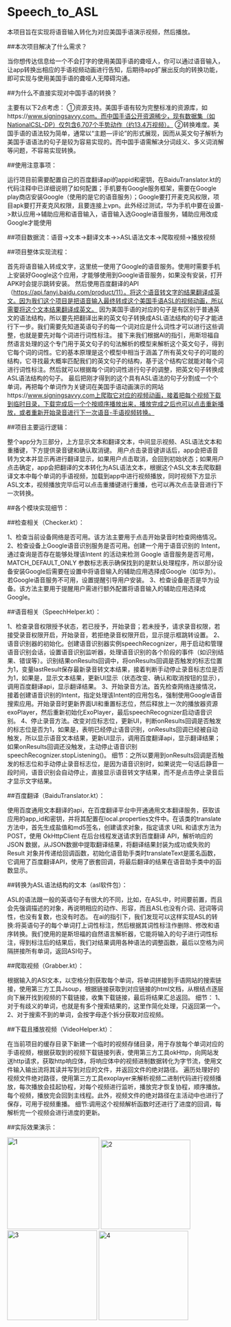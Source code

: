 # Speech_to_ASL
本项目旨在实现将语音输入转化为对应美国手语演示视频，然后播放。

##本次项目解决了什么需求？

当你想传达信息给一个不会打字的使用美国手语的聋哑人，你可以通过语音输入，让app转换出相应的手语视频动画进行告知，后期待app扩展出反向的转换功能，即可实现与使用美国手语的聋哑人无障碍沟通。


##为什么不直接实现对中国手语的转换？

主要有以下2点考虑：
①资源支持。美国手语有较为完整标准的资源库，如https://www.signingsavvy.com。而中国手语公开资源稀少，现有数据集（如NationalCSL-DP）仅包含6,707个手势动作（约13.4万视频）。
②转换难度。美国手语的语法较为简单，通常以“主题—评论”的形式展现，因而从英文句子解析为美国手语语法的句子是较为容易实现的。而中国手语需解决分词歧义、多义词消解等问题，不容易实现转换。


##使用注意事项：

运行项目前需要配置自己的百度翻译api的appid和密钥，在BaiduTranslator.kt的代码注释中已详细说明了如何配置；手机要有Google服务框架，需要在Google play商店安装Google（使用的是它的语音服务）；Google要打开麦克风权限，项目apk要打开麦克风权限，且要连接上vpn。此外经过测试，华为手机中要在设置->默认应用->辅助应用和语音输入，语音输入选Google语音服务，辅助应用改成Google才能使用


##项目数据流：语音→文本→翻译文本→>ASL语法文本→爬取视频->播放视频


##项目整体实现流程：

首先将语音输入转成文字，这里统一使用了Google的语音服务。使用时需要手机上安装好Google这个应用，才能够使用到Google语音服务，如果没有安装，打开APK时会提示跳转安装。
然后使用百度翻译的API（https://api.fanyi.baidu.com/product/11）。将这个语音转文字的结果翻译成英文。因为我们这个项目是把语音输入最终转成这个美国手语ASL的视频动画，所以需要将这个文本结果翻译成英文。
因为美国手语的对应的句子是有区别于普通英文的语法结构，所以要先把翻译出来的英文句子转换成ASL语法结构的句子才能进行下一步。我们需要先知道英语句子的每一个词对应是什么词性才可以进行这些调整，也就是要先对每个词进行词性标注。
接下来我们根据AI的指引，用斯坦福自然语言处理的这个专门用于英文句子的句法解析的模型来解析这个英文句子，得到它每个词的词性。它的基本原理是这个模型中相当于涵盖了所有英文句子的可能的结构，它寻找最大概率匹配我们的英文句子的结构，基于这个结构它就能对每个词进行词性标注。然后就可以根据每个词的词性进行句子的调整，把英文句子转换成ASL语法结构的句子。
最后把刚才得到的这个具有ASL语法的句子分割成一个个单词，再把每个单词作为关键词在美国手语动画演示的网站https://www.signingsavvy.com上爬取它对应的视频动画，接着把每个视频下载到临时目录，下载完成后一个个按顺序播放出来，播放完成之后也可以点击重新播放，或者重新开始录音进行下一次语音-手语视频转换。


##项目主要运行逻辑：

整个app分为三部分，上方显示文本和翻译文本，中间显示视频、ASL语法文本和重播键，下方提供录音键和确认取消键。
用户点击录音键讲话后，app会把语音转为文本并显示再进行翻译显示，如果用户点击取消，会回到初始状态；如果用户点击确定，app会把翻译的文本转化为ASL语法文本，根据这个ASL文本去爬取翻译文本中每个单词的手语视频，加载到app中进行视频播放，同时视频下方显示ASL文本，视频播放完毕后可以点击重播键进行重播，也可以再次点击录音进行下一次转换。



##各个模块实现细节：

##检查相关（Checker.kt）：

1、检查当前设备网络是否可用。该方法主要用于点击开始录音时检查网络情况。
2、检查设备上Google语音识别服务是否可用。创建一个用于语音识别的 Intent，通过查询是否存在能够处理该Intent 的活动来检测 Google 语音服务是否可用，MATCH_DEFAULT_ONLY 参数标志表示确保找到的是默认处理程序，所以部分设备安装Google后需要在设置中将语音输入的辅助应用选择成Google（如华为）。若Google语音服务不可用，设置提醒引导用户安装。
3、检查设备是否是华为设备。该方法主要用于提醒用户需进行额外配置将语音输入的辅助应用选择成Google。



##语音相关（SpeechHelper.kt）：

1、检查录音权限授予状态，若已授予，开始录音；若未授予，请求录音权限，若接受录音权限开启，开始录音，若拒绝录音权限开启，显示提示框跳转设置。
2、语音识别器的初始化。创建语音识别器实例speechRecognizer，用于启动和管理语音识别会话，设置语音识别监听器，处理语音识别的各个阶段的事件（如识别结果、错误等）。识别结果onResults回调中，将onResults回调是否触发的标志位置为1，变量lastResult保存最新录音转文本结果，接着判断手动停止录音标志位是否为1，如果是，显示文本结果，更新UI显示（状态改变、确认和取消按钮的显示），调用百度翻译api，显示翻译结果。
3、开始录音方法。首先检查网络连接情况，接着创建语音识别的Intent，指定处理该Intent的应用包名，强制使用Google语音搜索应用。开始录音时更新界面UI和重置标志位，然后释放上一次的播放器资源exoPlayer，然后重新初始化ExoPlayer，最后speechRecognizer启动语音识别。
4、停止录音方法。改变对应标志位，更新UI，判断onResults回调是否触发的标志位是否为1，如果是，表明已经停止语音识别，onResults回调已经被自动触发，所以显示语音文本结果，更新UI显示，调用百度翻译api，显示翻译结果；如果onResults回调还没触发，主动停止语音识别speechRecognizer.stopListening()。
细节：之所以要用到onResults回调是否触发的标志位和手动停止录音标志位，是因为语音识别时，如果说完一句话后静音一段时间，语音识别会自动停止，直接显示语音转文字结果，而不是点击停止录音后才显示文字结果。



##百度翻译（BaiduTranslator.kt）：

使用百度通用文本翻译的api，在百度翻译平台中开通通用文本翻译服务，获取该应用的app_id和密钥，并将其配置在local.properties文件中。在该类的translate方法中，首先生成盐值和md5签名，创建请求对象，指定请求 URL 和请求方法为 POST，使用 OkHttpClient 在后台线程发送请求到百度翻译 API，解析响应的 JSON 数据，从JSON数据中提取翻译结果，将翻译结果封装为成功或失败的 Result 对象并传递给回调函数，初始化语音助手类时translateText是匿名函数，它调用了百度翻译API，使用了嵌套回调，将最后翻译的结果在语音助手类中的函数显示。


##转换为ASL语法结构的文本（asl软件包）：

ASL的语法跟一般的英语句子有很大的不同，比如，在ASL中，时间要前置，而且会先强调描述的对象，再说明相应的动作、形容，而且ASL也没有介词、冠词等词性，也没有复数，也没有时态。
在ai的指引下，我们发现可以这样实现ASL的转换:将英语句子的每个单词打上词性标注，然后根据其词性标注作删除、修改和语序转换。我们使用的是斯坦福的自然语言解析器，它能将输入的句子进行词性标注，得到标注后的结果后，我们对结果调用各种语法的调整函数，最后以空格为间隔拼接所有单词，返回ASI句子。



##爬取视频（Grabber.kt）：

根据输入的ASI文本，以空格分割获取每个单词，将单词拼接到手语网站的搜索链接，使用第三方工具Jsoup，根据链接获取到对应链接的html文档，从根结点逐层向下展开找到视频的下载链接，收集下载链接，最后将结果汇总返回。
细节：
1、对于有歧义的单词，也就是有多个搜索结果的，这里作简化处理，只返回第一个。
2、对于搜索不到的单词，会按字母逐个拆分获取对应视频。


##下载且播放视频（VideoHelper.kt）：

在当前项目的缓存目录下新建一个临时的视频存储目录，用于存放每个单词对应的手语视频，根据获取到的视频下载链接列表，使用第三方工具okHttp，向网站发送http请求，获取http响应体，将响应体中的视频进制数据转化为字节流，使用文件输入输出流将其读并写到对应的文件，并返回文件的绝对路径。
遍历处理好的视频文件绝对路径，使用第三方工具exoplayer来解析视频二进制代码进行视频播放，每次播放会挂起协程，对每个视频进行监听，播放完才恢复协程，顺序播放。
每个视频，播放完会回到主线程。此外，视频文件的绝对路径在主活动中也进行了保存，可用于视频重播。
细节:调用这个视频解析函数时还进行了进度的回调，每解析完一个视频会进行进度的更新。

##实际效果演示：

<img width="214" alt="1" src="https://github.com/user-attachments/assets/c1660745-f51f-4da7-a73a-5f28d8e882ea" />

<img width="208" alt="2" src="https://github.com/user-attachments/assets/7631c4f5-6396-43f4-9736-b05028e95b50" />

<img width="209" alt="3" src="https://github.com/user-attachments/assets/a08e1db0-1700-40bc-acb0-6fab26884ced" />

<img width="208" alt="4" src="https://github.com/user-attachments/assets/9375554d-8f60-4e41-ada1-c29e39808daa" />
